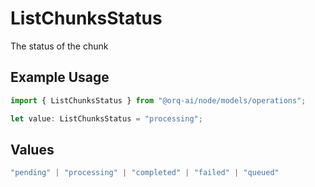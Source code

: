 # ListChunksStatus

The status of the chunk

## Example Usage

```typescript
import { ListChunksStatus } from "@orq-ai/node/models/operations";

let value: ListChunksStatus = "processing";
```

## Values

```typescript
"pending" | "processing" | "completed" | "failed" | "queued"
```